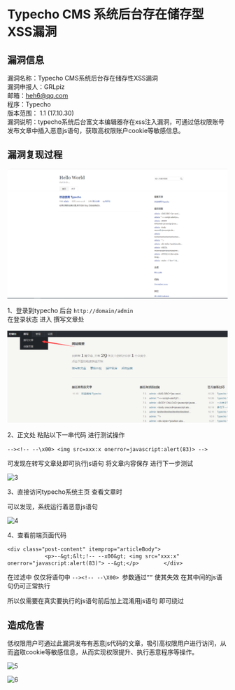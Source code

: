 

# Typecho CMS 系统后台存在储存型XSS漏洞
## 漏洞信息
漏洞名称：Typecho CMS系统后台存在储存性XSS漏洞  
漏洞申报人：GRLpiz  
邮箱：heh6@qq.com  
程序：Typecho  
版本范围： 1.1 (17.10.30)  
漏洞说明：typecho系统后台富文本编辑器存在xss注入漏洞，可通过低权限账号发布文章中插入恶意js语句，获取高权限账户cookie等敏感信息。  

## 漏洞复现过程

![1](img/1.png)

1、登录到typecho 后台 `http://domain/admin`  
在登录状态 进入 撰写文章处   

![2](img/2.png)

2、正文处 粘贴以下一串代码 进行测试操作  

```--><!-- --\x00> <img src=xxx:x onerror=javascript:alert(83)> -->```

可发现在转写文章处即可执行js语句 将文章内容保存 进行下一步测试  

![3](img/3.png)



3、直接访问typecho系统主页 查看文章时  

可以发现，系统运行着恶意js语句  

![4](img/4.png)





4、查看前端页面代码

```
<div class="post-content" itemprop="articleBody">
            <p>--&gt;&lt;!-- --x00&gt; <img src="xxx:x" onerror="javascript:alert(83)"> --&gt;</p>        </div>
```

在过滤中 仅仅将语句中 ```--><!-- --\X00> ```参数通过```””``` 使其失效
在其中间的js语句仍可正常执行



所以仅需要在真实要执行的js语句前后加上混淆用js语句 即可绕过

## 造成危害
低权限用户可通过此漏洞发布有恶意js代码的文章，吸引高权限用户进行访问，从而盗取cookie等敏感信息，从而实现权限提升、执行恶意程序等操作。

![5](img/5.png)

![6](img/6.png)

